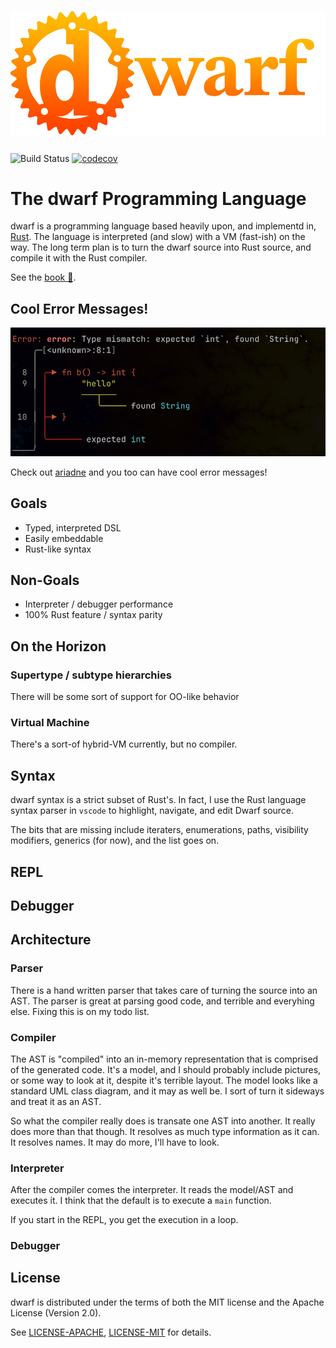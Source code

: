 <h1 align="center"><img width="555" src="doc/art/dwarf_sunburst.png" /></h1>

![Build Status](https://github.com/uberFoo/dwarf/workflows/Rust%20Test%20and%20Code%20Coverage/badge.svg)
[![codecov](https://codecov.io/gh/uberFoo/dwarf/branch/develop/graph/badge.svg?token=D2DEOU0S6E)](https://codecov.io/gh/uberFoo/dwarf)

# The dwarf Programming Language

dwarf is a programming language based heavily upon, and implementd in, [Rust](https://www.rust-lang.org).
The language is interpreted (and slow) with a VM (fast-ish) on the way.
The long term plan is to turn the dwarf source into Rust source, and compile it with the Rust compiler.

See the [book 📒](https://uberfoo.github.io/assets/docs/dwarf/introduction.html).

## Cool Error Messages!
![error](doc/art/error.png)

Check out [ariadne](https://docs.rs/ariadne/latest/ariadne/) and you too can have cool error messages!

## Goals

* Typed, interpreted DSL
* Easily embeddable
* Rust-like syntax

## Non-Goals

* Interpreter / debugger performance
* 100% Rust feature / syntax parity

## On the Horizon

### Supertype / subtype hierarchies

There will be some sort of support for OO-like behavior

### Virtual Machine

There's a sort-of hybrid-VM currently, but no compiler.

## Syntax

dwarf syntax is a strict subset of Rust's.
In fact, I use the Rust language syntax parser in `vscode` to highlight, navigate, and edit Dwarf source.

The bits that are missing include iteraters, enumerations, paths, visibility modifiers, generics (for now), and the list goes on.

## REPL

## Debugger

## Architecture

### Parser

There is a hand written parser that takes care of turning the source into an AST.
The parser is great at parsing good code, and terrible and everyhing else.
Fixing this is on my todo list.

### Compiler

The AST is "compiled" into an in-memory representation that is comprised of the generated code.
It's a model, and I should probably include pictures, or some way to look at it, despite it's terrible layout.
The model looks like a standard UML class diagram, and it may as well be.
I sort of turn it sideways and treat it as an AST.

So what the compiler really does is transate one AST into another.
It really does more than that though.
It resolves as much type information as it can.
It resolves names.
It may do more, I'll have to look.

### Interpreter

After the compiler comes the interpreter.
It reads the model/AST and executes it.
I think that the default is to execute a `main` function.

If you start in the REPL, you get the execution in a loop.

### Debugger

## License

dwarf is distributed under the terms of both the MIT license and the Apache License (Version 2.0).

See [LICENSE-APACHE](LICENSE-APACHE), [LICENSE-MIT](LICENSE-MIT) for details.